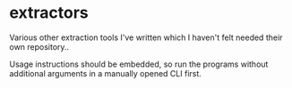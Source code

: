 # extractors
Various other extraction tools I've written which I haven't felt needed their own repository..

Usage instructions should be embedded, so run the programs without additional arguments in a manually opened CLI first.
